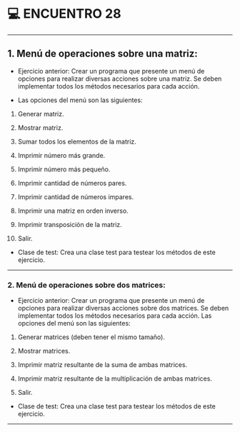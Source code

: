 # :computer: ENCUENTRO 28

---

## 1.  Menú de operaciones sobre una matriz:

- Ejercicio anterior: Crear un programa que presente un menú de opciones para realizar diversas acciones sobre una matriz. Se deben implementar todos los métodos necesarios para cada acción. 

- Las opciones del menú son las siguientes:

1. Generar matriz.

2. Mostrar matriz.

3. Sumar todos los elementos de la matriz.

4. Imprimir número más grande.

5. Imprimir número más pequeño.

6. Imprimir cantidad de números pares.

7. Imprimir cantidad de números impares.

8. Imprimir una matriz en orden inverso.

9. Imprimir transposición de la matriz.

10. Salir.

- Clase de test: Crea una clase test para testear los métodos de este ejercicio.

---

### 2. Menú de operaciones sobre dos matrices:

- Ejercicio anterior: Crear un programa que presente un menú de opciones para realizar diversas acciones sobre dos matrices. Se deben implementar todos los métodos necesarios para cada acción.  Las opciones del menú son las siguientes:

1. Generar matrices (deben tener el mismo tamaño).

2. Mostrar matrices.

3. Imprimir matriz resultante de la suma de ambas matrices.

4. Imprimir matriz resultante de la multiplicación de ambas matrices.

5. Salir.

- Clase de test: Crea una clase test para testear los métodos de este ejercicio.


---

